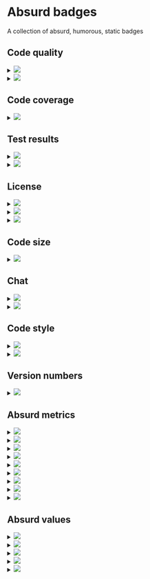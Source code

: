 <!--
    Named colors on Badgen: https://github.com/badgen/badgen/blob/master/src/color-presets.ts
    Named colors on Shield.io: https://github.com/badges/shields/blob/master/badge-maker/lib/color.js
    Not the same colors -> use hex codes for consistency :
    3C1 -> green
    08C -> blue
    E43 -> red
    DB1 -> yellow
    F73 -> orange
    94E -> purple
    E5B -> pink
    999 -> grey, gray
    1BC -> cyan
    2A2A2A -> black
    6F4E37 -> coffee
    7289DA -> for Discord
    003399 -> for MySpace

    Use <img> HTML tags in order for the SVG to be on the same line as the <summary>
-->

# Absurd badges

A collection of absurd, humorous, static badges

## Code quality

<details>
<summary><img src="https://badgen.net/static/quality/trust%20me%20bro/green"/></summary>

Badgen
```md
[![](https://badgen.net/static/quality/trust%20me%20bro/3C1)](https://github.com/sebmestrallet/absurd-badges)
```

Shield.io
```md
[![](https://img.shields.io/badge/quality-trust%20me%20bro-3C1)](https://github.com/sebmestrallet/absurd-badges)
```

</details>

<details>
<summary><img src="https://badgen.net/static/quality/Z/E43"/></summary>

Badgen
```md
[![](https://badgen.net/static/quality/Z/E43)](https://github.com/sebmestrallet/absurd-badges)
```

Shield.io
```md
[![](https://img.shields.io/badge/quality-Z-E43)](https://github.com/sebmestrallet/absurd-badges)
```

</details>

## Code coverage

<details>
<summary><img src="https://badgen.net/static/coverage/not%20much/F73"/></summary>

Badgen
```md
[![](https://badgen.net/static/coverage/not%20much/F73)](https://github.com/sebmestrallet/absurd-badges)
```

Shield.io
```md
[![](https://img.shields.io/badge/coverage-not%20much-F73)](https://github.com/sebmestrallet/absurd-badges)
```

</details>

## Test results

<details>
<summary><img src="https://badgen.net/static/test/Segmentation%20fault%20(core%20dumped)/E43"/></summary>

Badgen
```md
[![](https://badgen.net/static/test/Segmentation%20fault%20(core%20dumped)/E43)](https://github.com/sebmestrallet/absurd-badges)
```

Shield.io
```md
[![](https://img.shields.io/badge/test-Segmentation%20fault%20(core%20dumped)-E43)](https://github.com/sebmestrallet/absurd-badges)
```

</details>

<details>
<summary><img src="https://badgen.net/static/test/passing%20if%20you%20try%20a%20second%20time/3C1"/></summary>

Badgen
```md
[![](https://badgen.net/static/test/passing%20if%20you%20try%20a%20second%20time/3C1)](https://github.com/sebmestrallet/absurd-badges)
```

Shield.io
```md
[![](https://img.shields.io/badge/test-passing%20if%20you%20try%20a%20second%20time-3C1)](https://github.com/sebmestrallet/absurd-badges)
```

</details>

## License

<details>
<summary><img src="https://badgen.net/static/license/free%20to%20steal%20(I%20stole%20most%20of%20it)/08C"/></summary>

Badgen
```md
[![](https://badgen.net/static/license/free%20to%20steal%20(I%20stole%20most%20of%20it)/08C)](https://github.com/sebmestrallet/absurd-badges)
```

Shield.io
```md
[![](https://img.shields.io/badge/license-free%20to%20steal%20(I%20stole%20most%20of%20it)-08C)](https://github.com/sebmestrallet/absurd-badges)
```

</details>

<details>
<summary><img src="https://badgen.net/static/license/BSD%2029-clause/08C"/></summary>

Badgen
```md
[![](https://badgen.net/static/license/BSD%2029-clause/08C)](https://github.com/sebmestrallet/absurd-badges)
```

Shield.io
```md
[![](https://img.shields.io/badge/license-BSD%2029--clause-08C)](https://github.com/sebmestrallet/absurd-badges)
```

</details>

<details>
<summary><img src="https://badgen.net/static/license/hot%20potato/08C"/></summary>

The license is defined [here](https://github.com/ErikMcClure/bad-licenses/blob/master/hot-potato-license), see [ErikMcClure/bad-licenses](https://github.com/ErikMcClure/bad-licenses) and [benlk/misc-licenses](https://github.com/benlk/misc-licenses) for more obscur licenses.

Badgen
```md
[![](https://badgen.net/static/license/hot%20potato/08C)](https://github.com/sebmestrallet/absurd-badges)
```

Shield.io
```md
[![](https://img.shields.io/badge/license-hot%20potato-08C)](https://github.com/sebmestrallet/absurd-badges)
```

</details>

## Code size

<details>
<summary><img src="https://badgen.net/static/code%20size/23.64%20GiB/3C1"/></summary>

Badgen
```md
[![](https://badgen.net/static/code%20size/23.64%20GiB/3C1)](https://github.com/sebmestrallet/absurd-badges)
```

Shield.io
```md
[![](https://img.shields.io/badge/code%20size-23.64%20GiB-3C1)](https://github.com/sebmestrallet/absurd-badges)
```

</details>

## Chat

<details>
<summary><img src="https://badgen.net/static/Discord/1%20member/7289DA"/></summary>

Badgen
```md
[![](https://badgen.net/static/Discord/1%20member/7289DA)](https://github.com/sebmestrallet/absurd-badges)
```

Shield.io
```md
[![](https://img.shields.io/badge/Discord-1%20member-7289DA)](https://github.com/sebmestrallet/absurd-badges)
```

</details>

<details>
<summary><img src="https://badgen.net/static/MySpace/153%20online/003399"/></summary>

Badgen
```md
[![](https://badgen.net/static/MySpace/153%20online/003399)](https://github.com/sebmestrallet/absurd-badges)
```

Shield.io
```md
[![](https://img.shields.io/badge/MySpace-153%20online-003399)](https://github.com/sebmestrallet/absurd-badges)
```

</details>

## Code style

<details>
<summary><img src="https://badgen.net/static/code%20style/mine/999"/></summary>

Badgen
```md
[![](https://badgen.net/static/code%20style/mine/999)](https://github.com/sebmestrallet/absurd-badges)
```

Shield.io
```md
[![](https://img.shields.io/badge/code%20style-mine-999)](https://github.com/sebmestrallet/absurd-badges)
```

</details>

<details>
<summary><img src="https://badgen.net/static/code%20style/mix%20of%20tabs%20and%20spaces/F73"/></summary>

Badgen
```md
[![](https://badgen.net/static/code%20style/mix%20of%20tabs%20and%20spaces/F73)](https://github.com/sebmestrallet/absurd-badges)
```

Shield.io
```md
[![](https://img.shields.io/badge/code%20style-mix%20of%20tabs%20and%20spaces-F73)](https://github.com/sebmestrallet/absurd-badges)
```

</details>

## Version numbers

<details>
<summary><img src="https://badgen.net/static/npm/2014-07-04-FINAL-v2-FIXED/08C"/></summary>

Badgen
```md
[![](https://badgen.net/static/npm/2014-07-04-FINAL-v2-FIXED/08C)](https://github.com/sebmestrallet/absurd-badges)
```

Shield.io
```md
[![](https://img.shields.io/badge/npm-2014--07--04--FINAL--v2--FIXED-08C)](https://github.com/sebmestrallet/absurd-badges)
```

</details>

## Absurd metrics

<details>
<summary><img src="https://badgen.net/static/dev.%20involving%20human%20life%20forms/yes/3C1"/></summary>

Badgen
```md
[![](https://badgen.net/static/dev.%20involving%20human%20life%20forms/yes/3C1)](https://github.com/sebmestrallet/absurd-badges)
```

Shield.io
```md
[![](https://img.shields.io/badge/dev.%20involving%20human%20life%20forms-yes-3C1)](https://github.com/sebmestrallet/absurd-badges)
```

</details>

<details>
<summary><img src="https://badgen.net/static/created%20an%20AGI%20by%20mistake/no/3C1"/></summary>

Badgen
```md
[![](https://badgen.net/static/created%20an%20AGI%20by%20mistake/no/3C1)](https://github.com/sebmestrallet/absurd-badges)
```

Shield.io
```md
[![](https://img.shields.io/badge/created%20an%20AGI%20by%20mistake-no-3C1)](https://github.com/sebmestrallet/absurd-badges)
```

</details>

<details>
<summary><img src="https://badgen.net/static/maintainer%20turned%20woodworker/not%20yet/3C1"/></summary>

Context: [docker/cli#267](https://github.com/docker/cli/issues/267#issuecomment-695149477), [this discussion on HN](https://news.ycombinator.com/item?id=24541964) and [this post on r/ProgrammerHumor](https://www.reddit.com/r/ProgrammerHumor/comments/iw8gmn/coming_back_to_an_issue_you_opened_three_years_ago/)

Badgen
```md
[![](https://badgen.net/static/maintainer%20turned%20woodworker/not%20yet/3C1)](https://github.com/sebmestrallet/absurd-badges)
```

Shield.io
```md
[![](https://img.shields.io/badge/maintainer%20turned%20woodworker-not%20yet-3C1)](https://github.com/sebmestrallet/absurd-badges)
```

</details>

<details>
<summary><img src="https://badgen.net/static/hidden%20rickrolls/27/08C"/></summary>

Context: See https://youtu.be/dQw4w9WgXcQ and [the crazy story behind](https://youtu.be/dQw4w9WgXcQ)

Badgen
```md
[![](https://badgen.net/static/hidden%20rickrolls/27/08C)](https://github.com/sebmestrallet/absurd-badges)
```

Shield.io
```md
[![](https://img.shields.io/badge/hidden%20rickrolls-27-08C)](https://github.com/sebmestrallet/absurd-badges)
```

</details>

<details>
<summary><img src="https://badgen.net/static/refactors%20count/5%20(finished:%201)/08C"/></summary>

Badgen
```md
[![](https://badgen.net/static/refactors%20count/5%20(finished:%201)/08C)](https://github.com/sebmestrallet/absurd-badges)
```

Shield.io
```md
[![](https://img.shields.io/badge/refactors%20count-5%20(finished:%201)-08C)](https://github.com/sebmestrallet/absurd-badges)
```

</details>

<details>
<summary><img src="https://badgen.net/static/encoding/ÛT�-€™/08C"/></summary>

Badgen
```md
[![](https://badgen.net/static/encoding/ÛT�-€™/08C)](https://github.com/sebmestrallet/absurd-badges)
```

Shield.io
```md
[![](https://img.shields.io/badge/encoding-ÛT�--€™-08C)](https://github.com/sebmestrallet/absurd-badges)
```

</details>

<details>
<summary><img src="https://badgen.net/static/only%20installable%20by%20smelly%20nerds/yes/E43"/></summary>

Context: [this post on r/GitHub](https://www.reddit.com/r/github/comments/1at9br4/i_am_new_to_github_and_i_have_lots_to_say/) and [sherlock-project/sherlock#2011](https://github.com/sherlock-project/sherlock/issues/2011)

Badgen
```md
[![](https://badgen.net/static/only%20installable%20by%20smelly%20nerds/yes/E43)](https://github.com/sebmestrallet/absurd-badges)
```

Shield.io
```md
[![](https://img.shields.io/badge/only%20installable%20by%20smelly%20nerds-yes-E43)](https://github.com/sebmestrallet/absurd-badges)
```

</details>

<details>
<summary><img src="https://badgen.net/static/rubber%20duck%20debugger/quack/DB1"/></summary>

Context: https://en.wikipedia.org/wiki/Rubber_duck_debugging

Badgen
```md
[![](https://badgen.net/static/rubber%20duck%20debugger/quack/DB1)](https://github.com/sebmestrallet/absurd-badges)
```

Shield.io
```md
[![](https://img.shields.io/badge/rubber%20duck%20debugger-quack-DB1)](https://github.com/sebmestrallet/absurd-badges)
```

</details>

<details>
<summary><img src="https://badgen.net/static/coffee%20drunk/694%20L/6F4E37"/></summary>

Badgen
```md
[![](https://badgen.net/static/coffee%20drunk/694%20L/6F4E37)](https://github.com/sebmestrallet/absurd-badges)
```

Shield.io
```md
[![](https://img.shields.io/badge/coffee%20drunk-694%20L-6F4E37)](https://github.com/sebmestrallet/absurd-badges)
```

</details>

## Absurd values

<details>
<summary><img src="https://badgen.net/static/coverage/NaN/2A2A2A"/></summary>

Badgen
```md
[![](https://badgen.net/static/coverage/NaN/2A2A2A)](https://github.com/sebmestrallet/absurd-badges)
```

Shield.io
```md
[![](https://img.shields.io/badge/coverage-NaN-2A2A2A)](https://github.com/sebmestrallet/absurd-badges)
```

</details>

<details>
<summary><img src="https://badgen.net/static/coverage/-Inf/2A2A2A"/></summary>

Badgen
```md
[![](https://badgen.net/static/coverage/-Inf/2A2A2A)](https://github.com/sebmestrallet/absurd-badges)
```

Shield.io
```md
[![](https://img.shields.io/badge/coverage---Inf-2A2A2A)](https://github.com/sebmestrallet/absurd-badges)
```

</details>

<details>
<summary><img src="https://badgen.net/static/coverage/%23REF!/2A2A2A"/></summary>

Badgen
```md
[![](https://badgen.net/static/coverage/%23REF!/2A2A2A)](https://github.com/sebmestrallet/absurd-badges)
```

Shield.io
```md
[![](https://img.shields.io/badge/coverage-%23REF!-2A2A2A)](https://github.com/sebmestrallet/absurd-badges)
```

</details>

<details>
<summary><img src="https://badgen.net/static/coverage/[object%20Object]/2A2A2A"/></summary>

Badgen
```md
[![](https://badgen.net/static/coverage/[object%20Object]/2A2A2A)](https://github.com/sebmestrallet/absurd-badges)
```

Shield.io
```md
[![](https://img.shields.io/badge/coverage-[object%20Object]-2A2A2A)](https://github.com/sebmestrallet/absurd-badges)
```

</details>

<details>
<summary><img src="https://badgen.net/static/coverage/Sure,%20here's%20the%20computed%20value%20you%20asked%20for/08C"/></summary>

Badgen
```md
[![](https://badgen.net/static/coverage/Sure,%20here's%20the%20computed%20value%20you%20asked%20for/08C)](https://github.com/sebmestrallet/absurd-badges)
```

Shield.io
```md
[![](https://img.shields.io/badge/coverage-Sure,%20here's%20the%20computed%20value%20you%20asked%20for-08C)](https://github.com/sebmestrallet/absurd-badges)
```

</details>
